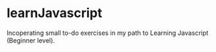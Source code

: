 # learnJavascript
Incoperating small to-do exercises in my path to Learning Javascript (Beginner level).
